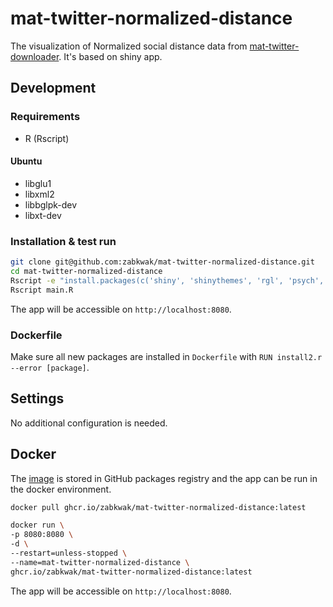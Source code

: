 # mat-twitter-normalized-distance
The visualization of Normalized social distance data from [mat-twitter-downloader](https://github.com/zabkwak/mat-twitter-downloader). It's based on shiny app.

## Development
### Requirements
- R (Rscript)
#### Ubuntu
- libglu1
- libxml2
- libbglpk-dev
- libxt-dev

### Installation & test run
```bash
git clone git@github.com:zabkwak/mat-twitter-normalized-distance.git
cd mat-twitter-normalized-distance
Rscript -e "install.packages(c('shiny', 'shinythemes', 'rgl', 'psych', 'rjson', 'ca', 'nFactors', 'ape', 'wordcloud', 'qgraph', 'polycor', 'bipartite', 'FactoMineR', 'png', 'vegan3d', 'ade4', 'vegan', 'fpc', 'cluster', 'network', 'corrplot', 'smacof', 'e1071', 'mclust', 'MASS', 'ape', 'igraph', 'plotrix'))"
Rscript main.R
```
The app will be accessible on `http://localhost:8080`.

### Dockerfile
Make sure all new packages are installed in `Dockerfile` with `RUN install2.r --error [package]`.

## Settings
No additional configuration is needed.

## Docker
The [image](https://github.com/zabkwak/mat-twitter-normalized-distance/pkgs/container/mat-twitter-normalized-distance) is stored in GitHub packages registry and the app can be run in the docker environment.
```bash
docker pull ghcr.io/zabkwak/mat-twitter-normalized-distance:latest
```

```bash
docker run \
-p 8080:8080 \
-d \
--restart=unless-stopped \
--name=mat-twitter-normalized-distance \
ghcr.io/zabkwak/mat-twitter-normalized-distance:latest  
```
The app will be accessible on `http://localhost:8080`.
